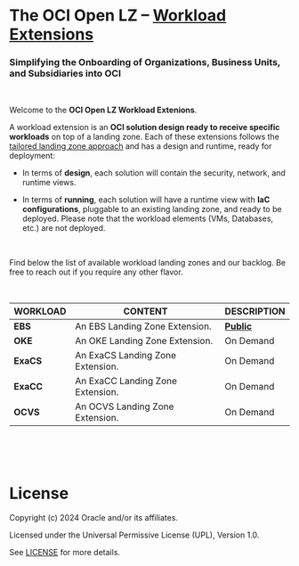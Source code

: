 # **The OCI Open LZ &ndash; [Workload Extensions](#)**

### Simplifying the Onboarding of Organizations, Business Units, and Subsidiaries into OCI

&nbsp; 

Welcome to the **OCI Open LZ Workload Extenions**.  

A workload extension is an **OCI solution design ready to receive specific workloads** on top of a landing zone. Each of these extensions follows the [tailored landing zone approach](/landing-zones/tailored_landing_zones/tailored_landing_zones.md) and has a design and runtime, ready for deployment:

- In terms of **design**, each solution will contain the security, network, and runtime views. 

- In terms of **running**, each solution will have a runtime view with **IaC configurations**, pluggable to an existing landing zone, and ready to be deployed. Please note that the workload elements (VMs, Databases, etc.) are not deployed.

&nbsp; 

Find below the list of available workload landing zones and our backlog. Be free to reach out if you require any other flavor.

&nbsp; 

| WORKLOAD  | CONTENT | DESCRIPTION |
|---|---|---|
| **EBS**| An EBS Landing Zone Extension. | [**Public**](/workload-extensions/oci-lz-ext-ebs/readme.md) |
| **OKE** | An OKE Landing Zone Extension. | On Demand | 
| **ExaCS** | An ExaCS Landing Zone Extension. | On Demand | 
| **ExaCC** | An ExaCC Landing Zone Extension. | On Demand | 
| **OCVS** | An OCVS Landing Zone Extension. | On Demand | 


&nbsp; 

&nbsp; 

# License

Copyright (c) 2024 Oracle and/or its affiliates.

Licensed under the Universal Permissive License (UPL), Version 1.0.

See [LICENSE](LICENSE) for more details.
